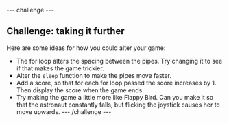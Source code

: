 --- challenge ---
## Challenge: taking it further

Here are some ideas for how you could alter your game:
- The for loop alters the spacing between the pipes. Try changing it to see if that makes the game trickier.
- Alter the `sleep` function to make the pipes move faster.
- Add a score, so that for each for loop passed the score increases by 1. Then display the score when the game ends.
- Try making the game a little more like Flappy Bird. Can you make it so that the astronaut constantly falls, but flicking the joystick causes her to move upwards.
--- /challenge ---
